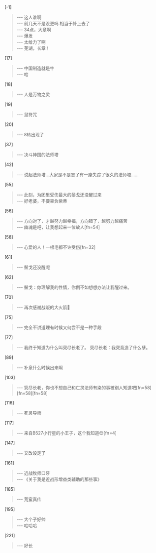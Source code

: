 
[-1] 
>--- 这人谁啊<br>
>--- 前几天不是没更吗 相当于补上去了<br>
>--- 34点，大章啊<br>
>--- 爆发<br>
>--- 太给力了啊<br>
>--- 芜湖，长章！<br>

[17] 
>--- 中国制造就是牛<br>
>--- 哈<br>

[18] 
>--- 人是万物之灵<br>

[19] 
>--- 鼠符咒<br>

[20] 
>--- 8转出现了<br>

[37] 
>--- 决斗神国的法师塔<br>

[42] 
>--- 说起法师塔…大家是不是忘了有一座失踪了很久的法师塔……<br>

[55] 
>--- 此刻，为团里受伤最大的鬃戈还没醒过来<br>
>--- 好老婆，不要辜负紫蒂<br>

[56] 
>--- 方向对了，才越努力越幸福，方向错了，越努力越痛苦<br>
>--- 幽魂是吧，让我想起来一位故人[fn=54]<br>

[58] 
>--- 心爱的人！一根毛都不许受伤[fn=32]<br>

[61] 
>--- 鬃戈还没醒呢<br>

[62] 
>--- 鬃戈：你理解我的性情，你倒不如想想办法让我醒过来。<br>

[70] 
>--- 再次感谢战贩的大火箭🚀<br>

[75] 
>--- 完全不讲道理有时候又何尝不是一种手段<br>

[77] 
>--- 我终于知道为什么叫究尽长老了。
究尽长老：我究竟造了什么孽。<br>

[89] 
>--- 补泉什么时候出来啊<br>

[103] 
>--- 究尽长老，你也不想自己和亡灵法师有染的事被别人知道吧[fn=58][fn=58][fn=58]<br>

[116] 
>--- 死灵导师<br>

[117] 
>--- 来自B527小行星的小王子，这个我知道😊[fn=4]<br>

[147] 
>--- 又改设定了<br>

[161] 
>--- 近战牧师口牙<br>
>--- 《关于我是近战形增益类辅助的那些事》<br>

[185] 
>--- 荒蛮真传<br>

[195] 
>--- 大个子好帅<br>
>--- 哈哈哈<br>

[221] 
>--- 好长<br>

